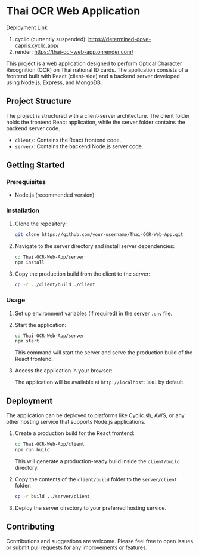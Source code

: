 # Thai OCR Web Application


Deployment Link
1. cyclic (currently suspended): https://determined-dove-capris.cyclic.app/
2. render: https://thai-ocr-web-app.onrender.com/


This project is a web application designed to perform Optical Character Recognition (OCR) on Thai national ID cards. The application consists of a frontend built with React (client-side) and a backend server developed using Node.js, Express, and MongoDB.

## Project Structure

The project is structured with a client-server architecture. The client folder holds the frontend React application, while the server folder contains the backend server code.

- `client/`: Contains the React frontend code.
- `server/`: Contains the backend Node.js server code.

## Getting Started

### Prerequisites

- Node.js (recommended version)

### Installation

1. Clone the repository:

    ```bash
    git clone https://github.com/your-username/Thai-OCR-Web-App.git
    ```

2. Navigate to the server directory and install server dependencies:

    ```bash
    cd Thai-OCR-Web-App/server
    npm install
    ```

3. Copy the production build from the client to the server:

    ```bash
    cp -r ../client/build ./client
    ```

### Usage

1. Set up environment variables (if required) in the server `.env` file.

2. Start the application:

    ```bash
    cd Thai-OCR-Web-App/server
    npm start
    ```

    This command will start the server and serve the production build of the React frontend.

3. Access the application in your browser:

    The application will be available at `http://localhost:3001` by default.

## Deployment

The application can be deployed to platforms like Cyclic.sh, AWS, or any other hosting service that supports Node.js applications.

1. Create a production build for the React frontend:

    ```bash
    cd Thai-OCR-Web-App/client
    npm run build
    ```

    This will generate a production-ready build inside the `client/build` directory.

2. Copy the contents of the `client/build` folder to the `server/client` folder:

    ```bash
    cp -r build ../server/client
    ```

3. Deploy the server directory to your preferred hosting service.

## Contributing

Contributions and suggestions are welcome. Please feel free to open issues or submit pull requests for any improvements or features.



